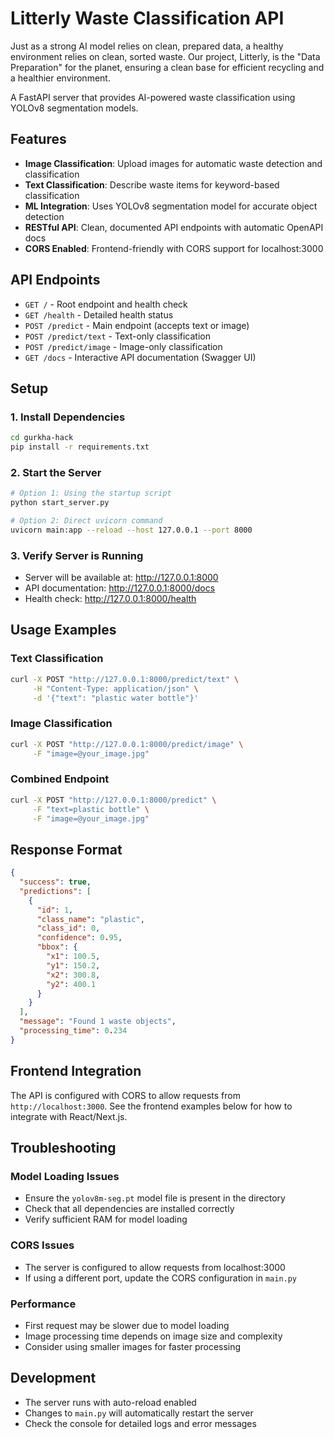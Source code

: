 # Litterly Waste Classification API

Just as a strong AI model relies on clean, prepared data, a healthy environment relies on clean, sorted waste. Our project, Litterly, is the "Data Preparation" for the planet, ensuring a clean base for efficient recycling and a healthier environment.

A FastAPI server that provides AI-powered waste classification using YOLOv8 segmentation models.

## Features

- **Image Classification**: Upload images for automatic waste detection and classification
- **Text Classification**: Describe waste items for keyword-based classification
- **ML Integration**: Uses YOLOv8 segmentation model for accurate object detection
- **RESTful API**: Clean, documented API endpoints with automatic OpenAPI docs
- **CORS Enabled**: Frontend-friendly with CORS support for localhost:3000

## API Endpoints

- `GET /` - Root endpoint and health check
- `GET /health` - Detailed health status
- `POST /predict` - Main endpoint (accepts text or image)
- `POST /predict/text` - Text-only classification
- `POST /predict/image` - Image-only classification
- `GET /docs` - Interactive API documentation (Swagger UI)

## Setup

### 1. Install Dependencies

```bash
cd gurkha-hack
pip install -r requirements.txt
```

### 2. Start the Server

```bash
# Option 1: Using the startup script
python start_server.py

# Option 2: Direct uvicorn command
uvicorn main:app --reload --host 127.0.0.1 --port 8000
```

### 3. Verify Server is Running

- Server will be available at: http://127.0.0.1:8000
- API documentation: http://127.0.0.1:8000/docs
- Health check: http://127.0.0.1:8000/health

## Usage Examples

### Text Classification

```bash
curl -X POST "http://127.0.0.1:8000/predict/text" \
     -H "Content-Type: application/json" \
     -d '{"text": "plastic water bottle"}'
```

### Image Classification

```bash
curl -X POST "http://127.0.0.1:8000/predict/image" \
     -F "image=@your_image.jpg"
```

### Combined Endpoint

```bash
curl -X POST "http://127.0.0.1:8000/predict" \
     -F "text=plastic bottle" \
     -F "image=@your_image.jpg"
```

## Response Format

```json
{
  "success": true,
  "predictions": [
    {
      "id": 1,
      "class_name": "plastic",
      "class_id": 0,
      "confidence": 0.95,
      "bbox": {
        "x1": 100.5,
        "y1": 150.2,
        "x2": 300.8,
        "y2": 400.1
      }
    }
  ],
  "message": "Found 1 waste objects",
  "processing_time": 0.234
}
```

## Frontend Integration

The API is configured with CORS to allow requests from `http://localhost:3000`. See the frontend examples below for how to integrate with React/Next.js.

## Troubleshooting

### Model Loading Issues
- Ensure the `yolov8m-seg.pt` model file is present in the directory
- Check that all dependencies are installed correctly
- Verify sufficient RAM for model loading

### CORS Issues
- The server is configured to allow requests from localhost:3000
- If using a different port, update the CORS configuration in `main.py`

### Performance
- First request may be slower due to model loading
- Image processing time depends on image size and complexity
- Consider using smaller images for faster processing

## Development

- The server runs with auto-reload enabled
- Changes to `main.py` will automatically restart the server
- Check the console for detailed logs and error messages

